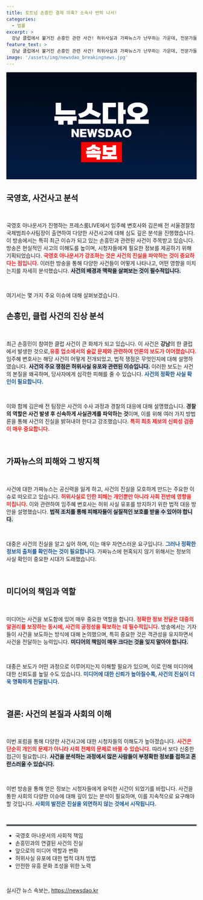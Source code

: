 ```yaml
---
title: 토트넘 손흥민 결제 의혹? 소속사 반박 나서!
categories:
  - 법률
excerpt: >
  강남 클럽에서 불거진 손흥민 관련 사건! 허위사실과 가짜뉴스가 난무하는 가운데, 전문가들이 이 사건의 진실을 파헤칩니다. 놓치지 마세요!
feature_text: >
  강남 클럽에서 불거진 손흥민 관련 사건! 허위사실과 가짜뉴스가 난무하는 가운데, 전문가들이 이 사건의 진실을 파헤칩니다. 놓치지 마세요!
image: '/assets/img/newsdao_breakingnews.jpg'
---
```


<p><img src="/assets/img/newsdao_breakingnews.jpg" alt="firstkoreanews 속보" /></p>

<h2 data-ke-size="size26">국영호, 사건사고 분석</h2>

<p data-ke-size="size16">&nbsp;</p>

<p>국영호 아나운서가 진행하는 프레스룸LIVE에서 임주혜 변호사와 김은배 전 서울경찰청 국제범죄수사팀장이 출연하여 다양한 사건사고에 대해 심도 깊은 분석을 진행했습니다. 이 방송에서는 특히 최근 이슈가 되고 있는 손흥민과 관련된 사건이 주목받고 있습니다. 방송은 현실적인 사고의 이해도를 높이며, 시청자들에게 필요한 정보를 제공하기 위해 기획되었습니다. <b><span style="color: #ee2323;">국영호 아나운서가 강조하는 것은 사건의 진실을 파악하는 것이 중요하다는 점입니다.</span></b> 이러한 방송을 통해 다양한 사건들이 어떻게 나타나고, 어떤 영향을 미치는지를 자세히 분석했습니다. <b><span style="background-color: #21538527;">사건의 배경과 맥락을 살펴보는 것이 필수적입니다.</span></b> </p>

<p data-ke-size="size16">&nbsp;</p>

<p>여기서는 몇 가지 주요 이슈에 대해 살펴보겠습니다.</p>

<h2 data-ke-size="size26">손흥민, 클럽 사건의 진상 분석</h2>

<p data-ke-size="size16">&nbsp;</p>

<p>최근 손흥민이 참여한 클럽 사건이 큰 화제가 되고 있습니다. 이 사건은 <b>강남</b>의 한 클럽에서 발생한 것으로,<b><span style="color: #ee2323;">유흥 업소에서의 술값 문제와 관련하여 언론의 보도가 이어졌습니다.</span></b> 임주혜 변호사는 해당 사건이 어떻게 전개되었고, 법적 쟁점은 무엇인지에 대해 설명하였습니다. <b><span style="background-color: #21538527;">사건의 주요 쟁점은 허위사실 유포와 관련된 이슈입니다.</span></b> 이러한 보도는 사건의 본질을 왜곡하며, 당사자에게 심각한 피해를 줄 수 있습니다. <b><span style="color: #1a5490;">사건의 정확한 사실 확인이 필요합니다.</span></b> </p>

<p data-ke-size="size16">&nbsp;</p>

<p>이와 함께 김은배 전 팀장은 사건의 수사 과정과 경찰의 대응에 대해 설명했습니다. <b>경찰의 역할은 사건 발생 후 신속하게 사실관계를 파악하는 것</b>이며, 이를 위해 여러 가지 방법론을 통해 사건의 진실을 밝혀내야 한다고 강조했습니다. <b><span style="color: #ee2323;">특히 최초 제보의 신뢰성 검증이 매우 중요합니다.</span></b> </p>

<p data-ke-size="size16">&nbsp;</p>

<h2 data-ke-size="size26">가짜뉴스의 피해와 그 방지책</h2>

<p data-ke-size="size16">&nbsp;</p>

<p>사건에 대한 가짜뉴스는 공신력을 잃게 하고, 사건의 진실을 모호하게 만드는 주요한 이슈로 떠오르고 있습니다. <b><span style="color: #ee2323;">허위사실로 인한 피해는 개인뿐만 아니라 사회 전반에 영향을 미칩니다.</span></b> 이와 관련하여 임주혜 변호사는 허위 사실 유포를 방지하기 위한 법적 대응 방안을 설명했습니다. <b><span style="background-color: #21538527;">법적 조치를 통해 피해자들이 실질적인 보호를 받을 수 있어야 합니다.</span></b> </p>

<p data-ke-size="size16">&nbsp;</p>

<p>대중은 사건의 진실을 알고 싶어 하며, 이는 매우 자연스러운 요구입니다. <b><span style="color: #1a5490;">그러나 정확한 정보의 출처를 확인하는 것이 필요합니다.</span></b> 가짜뉴스에 현혹되지 않기 위해서는 정보의 사실 확인이 중요한 시대가 도래했습니다. </p>

<p data-ke-size="size16">&nbsp;</p>

<h2 data-ke-size="size26">미디어의 책임과 역할</h2>

<p data-ke-size="size16">&nbsp;</p>

<p>미디어는 사건을 보도함에 있어 매우 중요한 역할을 합니다. <b><span style="color: #ee2323;">정확한 정보 전달은 대중의 알권리를 보장하는 동시에, 사건의 공정성을 확보하는 데 필수적입니다.</span></b> 방송에서는 기자들이 사건을 보도하는 방식에 대해 논의했으며, 특히 중요한 것은 객관성을 유지하면서 사건을 전달하는 능력입니다. <b><span style="background-color: #21538527;">미디어의 책임이 매우 크다는 것을 잊지 말아야 합니다.</span></b> </p>

<p data-ke-size="size16">&nbsp;</p>

<p>대중은 보도가 어떤 과정으로 이루어지는지 이해할 필요가 있으며, 이로 인해 미디어에 대한 신뢰도를 높일 수도 있습니다. <b><span style="color: #1a5490;">미디어에 대한 신뢰가 높아질수록, 사건의 진실이 더욱 명확하게 전달됩니다.</span></b> </p>

<p data-ke-size="size16">&nbsp;</p>

<h2 data-ke-size="size26">결론: 사건의 본질과 사회의 이해</h2>

<p data-ke-size="size16">&nbsp;</p>

<p>이번 포럼을 통해 다양한 사건사고에 대한 시청자들의 이해도가 높아졌습니다. <b><span style="color: #ee2323;">사건은 단순히 개인의 문제가 아니라 사회 전체의 문제로 바뀔 수 있습니다.</span></b> 따라서 보다 신중한 접근이 필요합니다. <b><span style="background-color: #21538527;">사건을 분석하는 과정에서 많은 사람들이 부정확한 정보를 접하고 혼란스러울 수 있습니다.</span></b> </p>

<p data-ke-size="size16">&nbsp;</p>

<p>이번 방송을 통해 얻은 정보는 시청자들에게 유익한 시간이 되었기를 바랍니다. 사건을 통한 사회의 다양한 이슈에 대해 깊이 있는 분석이 필요하며, 이를 지속적으로 요구해야 할 것입니다. <b><span style="color: #1a5490;">사회의 발전은 진실을 외면하지 않는 것에서 시작됩니다.</span></b> </p>

<p data-ke-size="size16">&nbsp;</p> 

<hr style="border: 2px solid #6c757d;"/>

<ul>
    <li>국영호 아나운서의 사회적 책임</li>
    <li>손흥민과의 연결된 사건의 진실</li>
    <li>앞으로의 미디어 역할과 변화</li>
    <li>허위사실 유포에 대한 법적 대처 방법</li>
    <li>안전한 유흥 문화 조성을 위한 노력</li>
</ul>

<p data-ke-size="size16">&nbsp;</p>
실시간 뉴스 속보는, <a href="https://newsdao.kr" rel="dofollow">https://newsdao.kr</a>


